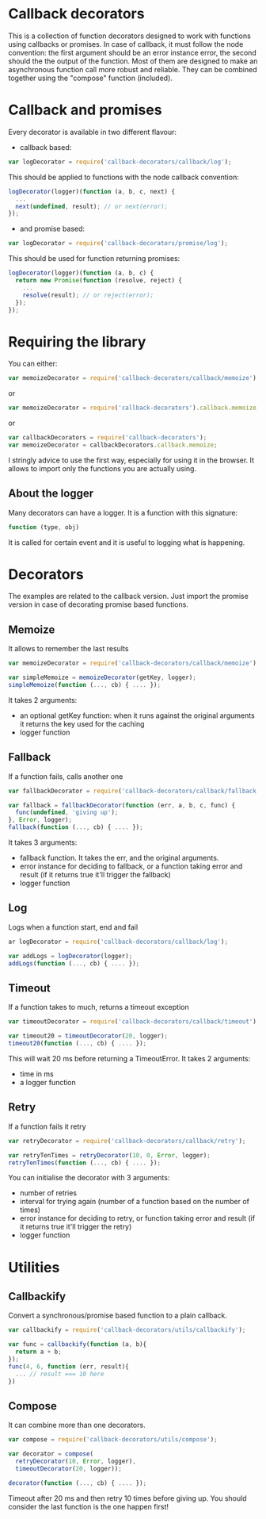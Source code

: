 Callback decorators
===================
This is a collection of function decorators designed to work with functions using callbacks or promises.
In case of callback, it must follow the node convention: the first argument should be an error instance error, the second should the the output of the function.
Most of them are designed to make an asynchronous function call more robust and reliable.
They can be combined together using the "compose" function (included).

Callback and promises
=====================
Every decorator is available in two different flavour: 
* callback based:
```js
var logDecorator = require('callback-decorators/callback/log');
```
This should be applied to functions with the node callback convention:
```js
logDecorator(logger)(function (a, b, c, next) {
  ...
  next(undefined, result); // or next(error);
});
```
* and promise based:
```js
var logDecorator = require('callback-decorators/promise/log');
```
This should be used for function returning promises:
```js
logDecorator(logger)(function (a, b, c) {
  return new Promise(function (resolve, reject) {
    ...
    resolve(result); // or reject(error);    
  });
});
```

Requiring the library
=====================
You can either:
```js
var memoizeDecorator = require('callback-decorators/callback/memoize');
```
or
```js
var memoizeDecorator = require('callback-decorators').callback.memoize;
```
or
```js
var callbackDecorators = require('callback-decorators');
var memoizeDecorator = callbackDecorators.callback.memoize;
```
I stringly advice to use the first way, especially for using it in the browser. It allows to import only the functions you are actually using.


About the logger
----------------
Many decorators can have a logger. It is a function with this signature:
```js
function (type, obj)
```
It is called for certain event and it is useful to logging what is happening.

Decorators
==========
The examples are related to the callback version. Just import the promise version in case of decorating promise based functions.

Memoize
-------
It allows to remember the last results
```js
var memoizeDecorator = require('callback-decorators/callback/memoize');

var simpleMemoize = memoizeDecorator(getKey, logger);
simpleMemoize(function (..., cb) { .... });
```
It takes 2 arguments:
* an optional getKey function: when it runs against the original arguments it returns the key used for the caching
* logger function

Fallback
--------
If a function fails, calls another one
```js
var fallbackDecorator = require('callback-decorators/callback/fallback');

var fallback = fallbackDecorator(function (err, a, b, c, func) {
  func(undefined, 'giving up');
}, Error, logger);
fallback(function (..., cb) { .... });
```
It takes 3 arguments:
* fallback function. It takes the err, and the original arguments.
* error instance for deciding to fallback, or a function taking error and result (if it returns true it'll trigger the fallback)
* logger function

Log
---
Logs when a function start, end and fail
```js
ar logDecorator = require('callback-decorators/callback/log');

var addLogs = logDecorator(logger);
addLogs(function (..., cb) { .... });
```

Timeout
-------
If a function takes to much, returns a timeout exception
```js
var timeoutDecorator = require('callback-decorators/callback/timeout');

var timeout20 = timeoutDecorator(20, logger);
timeout20(function (..., cb) { .... });
```
This will wait 20 ms before returning a TimeoutError.
It takes 2 arguments:
* time in ms
* a logger function

Retry
-----
If a function fails it retry
```js
var retryDecorator = require('callback-decorators/callback/retry');

var retryTenTimes = retryDecorator(10, 0, Error, logger);
retryTenTimes(function (..., cb) { .... });
```
You can initialise the decorator with 3 arguments:
* number of retries
* interval for trying again (number of a function based on the number of times)
* error instance for deciding to retry, or function taking error and result (if it returns true it'll trigger the retry)
* logger function

Utilities
=========

Callbackify
-----------
Convert a synchronous/promise based function to a plain callback.
```js
var callbackify = require('callback-decorators/utils/callbackify');

var func = callbackify(function (a, b){
  return a + b;
});
func(4, 6, function (err, result){
  ... // result === 10 here
})
```

Compose
-------
It can combine more than one decorators.
```js
var compose = require('callback-decorators/utils/compose');

var decorator = compose(
  retryDecorator(10, Error, logger),
  timeoutDecorator(20, logger));

decorator(function (..., cb) { .... });
```
Timeout after 20 ms and then retry 10 times before giving up.
You should consider the last function is the one happen first!
